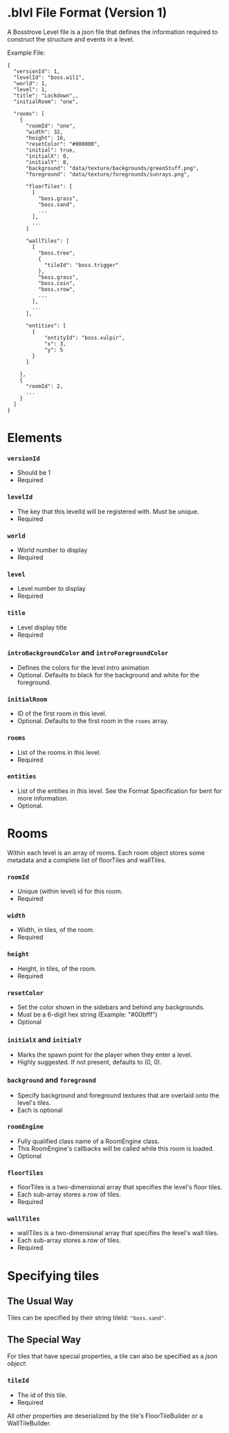 # .blvl File Format (Version 1)
A Bosstrove Level file is a json file that defines the information
required to construct the structure and events in a level.

Example File:

```
{
  "versionId": 1,
  "levelId": "boss.w1l1",
  "world": 1,
  "level": 1,
  "title": "Lockdown",,
  "initialRoom": "one",
  
  "rooms": [
    {
      "roomId": "one",
      "width": 32,
      "height": 16,
      "resetColor": "#000000",
      "initial": true,
      "initialX": 0,
      "initialY": 8,
      "background": "data/texture/backgrounds/greenStuff.png",
      "foreground": "data/texture/foregrounds/sunrays.png",
      
      "floorTiles": [
	    [
          "boss.grass",
          "boss.sand",
          ...
        ],
	    ...
	  ]
      
      "wallTiles": [
        [
          "boss.tree",
          {
            "tileId": "boss.trigger"
          },
          "boss.grass",
          "boss.coin",
          "boss.crow",
          ...
        ],
        ...
      ],
      
      "entities": [
      	{
      		"entityId": "boss.xulpir",
      		"x": 3,
      		"y": 5
      	}
      ]
      
    },
    {
      "roomId": 2,
      ...
    }
  ]
}
```

# Elements

### `versionId`
- Should be 1
- Required

### `levelId`
- The key that this levelId will be registered with. Must be unique.
- Required

### `world`
- World number to display
- Required

### `level`
- Level number to display
- Required

### `title`
- Level display title
- Required

### `introBackgroundColor` and `introForegroundColor`
- Defines the colors for the level intro animation
- Optional. Defaults to black for the background and white for the foreground.

### `initialRoom`
- ID of the first room in this level.
- Optional. Defaults to the first room in the `rooms` array.

### `rooms`
- List of the rooms in this level.
- Required

### `entities`
- List of the entities in this level. See the Format Specification for bent for more information.
- Optional.

# Rooms
Within each level is an array of rooms. Each
room object stores some metadata and a complete
list of floorTiles and wallTiles.


### `roomId`
- Unique (within level) id for this room.
- Required

### `width`
- Width, in tiles, of the room.
- Required

### `height`
- Height, in tiles, of the room.
- Required

### `resetColor`
- Set the color shown in the sidebars and behind any backgrounds.
- Must be a 6-digit hex string (Example: "#00bfff")
- Optional

### `initialX` and `initialY`
- Marks the spawn point for the player when they enter a level.
- Highly suggested. If not present, defaults to (0, 0).

### `background` and `foreground`
- Specify background and foreground textures that are overlaid onto the level's tiles.
- Each is optional

### `roomEngine`
- Fully qualified class name of a RoomEngine class.
- This RoomEngine's callbacks will be called while this room is loaded.
- Optional

### `floorTiles`
- floorTiles is a two-dimensional array that specifies the level's floor tiles.
- Each sub-array stores a _row_ of tiles.
- Required

### `wallTiles`
- wallTiles is a two-dimensional array that specifies the level's wall tiles.
- Each sub-array stores a _row_ of tiles.
- Required

# Specifying tiles
## The Usual Way
Tiles can be specified by their string tileId: `"boss.sand"`.

## The Special Way
For tiles that have special properties, a tile can also be specified as a _json object_:

### `tileId`
- The id of this tile.
- Required

All other properties are deserialized by the tile's FloorTileBuilder or a WallTileBuilder.